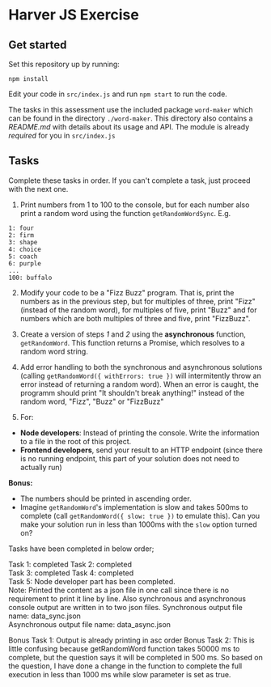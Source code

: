 Harver JS Exercise
============================

## Get started

Set this repository up by running:

```
npm install
```

Edit your code in `src/index.js` and run `npm start` to run the code.

The tasks in this assessment use the included package `word-maker` which can be found in the directory
`./word-maker`. This directory also contains a *README.md* with details about its usage and API. The module
is already *required* for you in `src/index.js`

## Tasks

Complete these tasks in order. If you can't complete a task, just proceed with the next one.

1. Print numbers from 1 to 100 to the console, but for each number also print a random word using the function `getRandomWordSync`. E.g.

```
1: four
2: firm
3: shape
4: choice
5: coach
6: purple
...
100: buffalo
```

2. Modify your code to be a "Fizz Buzz" program. That is, print the numbers as in the previous step, but
for multiples of three, print "Fizz" (instead of the random word), for multiples of five, print "Buzz" and
for numbers which are both multiples of three and five, print "FizzBuzz".

3. Create a version of steps *1* and *2* using the **asynchronous** function, `getRandomWord`. This function
returns a Promise, which resolves to a random word string.

4. Add error handling to both the synchronous and asynchronous solutions (calling `getRandomWord({ withErrors: true })` will intermitently throw an error instead of returning a random word). When an error is caught, the programm should print "It shouldn't break anything!" instead of the random word, "Fizz", "Buzz" or "FizzBuzz"

5. For:
 * **Node developers**: Instead of printing the console. Write the information to a file in the root of this project.
 * **Frontend developers**, send your result to an HTTP endpoint (since there is no running endpoint, this
part of your solution does not need to actually run)

**Bonus:**
* The numbers should be printed in ascending order.
* Imagine `getRandomWord`'s implementation is slow and takes 500ms to complete (call `getRandomWord({ slow: true })` to emulate this). Can you make your solution run in less than 1000ms with the `slow` option turned on?



Tasks have been completed in below order;

Task 1: completed
Task 2: completed  
Task 3: completed
Task 4: completed  
Task 5: Node developer part has been completed.  
Note: Printed the content as a json file in one call since there is no requirement to print it line by line. Also synchronous and asynchronous console output are written in to two json files.
Synchronous  output file name: data_sync.json  
Asynchronous  output file name: data_async.json  

Bonus Task 1: Output is already printing in asc order
Bonus Task 2: This is little confusing because  getRandomWord  function  takes 50000 ms to complete, but the question says it will be completed in 500 ms. So based on the question, I have done a change in the function to complete the full execution in less than 1000 ms while slow parameter is set as true.
